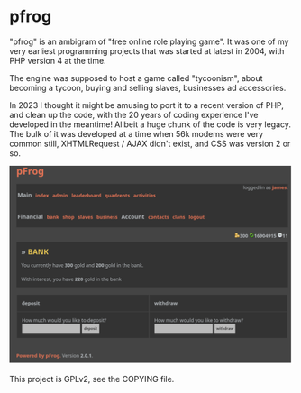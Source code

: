 pfrog
=====
"pfrog" is an ambigram of "free online role playing game". It was one of my very earliest programming projects that was started at latest in 2004, with PHP version 4 at the time.

The engine was supposed to host a game called "tycoonism", about becoming a tycoon, buying and selling slaves, businesses ad accessories.

In 2023 I thought it might be amusing to port it to a recent version of PHP, and clean up the code, with the 20 years of coding experience I've developed in the meantime! Allbeit a huge chunk of the code is very legacy. The bulk of it was developed at a time when 56k modems were very common still, XHTMLRequest / AJAX didn't exist, and CSS was version 2 or so.

![screenshot.png](screenshot.png)

This project is GPLv2, see the COPYING file.

